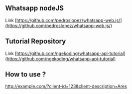 ## Whatsapp nodeJS

Link [https://github.com/pedroslopez/whatsapp-web.js/](https://github.com/pedroslopez/whatsapp-web.js/)

## Tutorial Repository

Link [https://github.com/ngekoding/whatsapp-api-tutorial](https://github.com/ngekoding/whatsapp-api-tutorial)

## How to use ?
http://example.com/?client-id=123&client-description=Ares